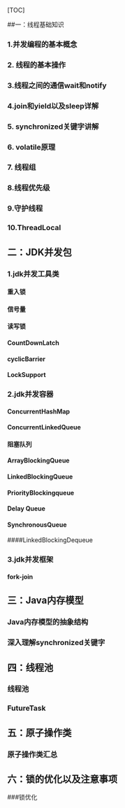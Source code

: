 [TOC]

##一：线程基础知识

### 1.并发编程的基本概念

### 2. 线程的基本操作

### 3.线程之间的通信wait和notify

### 4.join和yield以及sleep详解

### 5. synchronized关键字讲解

### 6. volatile原理

### 7. 线程组

### 8.线程优先级

### 9.守护线程

### 10.ThreadLocal

## 二：JDK并发包

### 1.jdk并发工具类

#### 重入锁

#### 信号量

#### 读写锁

#### CountDownLatch

#### cyclicBarrier

#### LockSupport

### 2.jdk并发容器

#### ConcurrentHashMap

#### ConcurrentLinkedQueue

#### 阻塞队列

#### ArrayBlockingQueue

#### LinkedBlockingQueue

#### PriorityBlockingqueue

#### Delay Queue

#### SynchronousQueue

####LinkedBlockingDequeue

### 3.jdk并发框架

#### fork-join

## 三：Java内存模型

### Java内存模型的抽象结构

### 深入理解synchronized关键字

## 四：线程池

### 线程池

### FutureTask

## 五：原子操作类

### 原子操作类汇总

## 六：锁的优化以及注意事项

###锁优化

